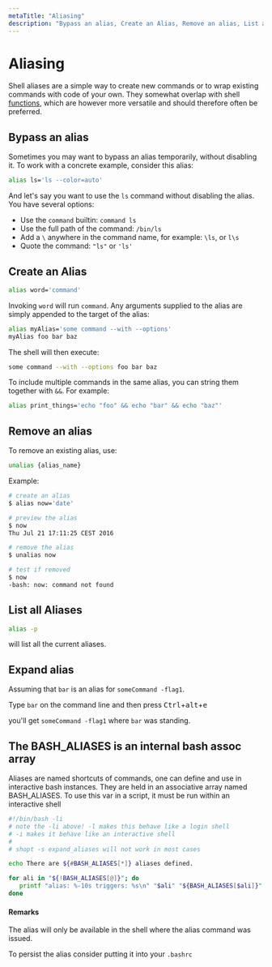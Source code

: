 ```yaml
---
metaTitle: "Aliasing"
description: "Bypass an alias, Create an Alias, Remove an alias, List all Aliases, Expand alias, The BASH_ALIASES is an internal bash assoc array"
---
```


# Aliasing


Shell aliases are a simple way to create new commands or to wrap existing commands with code of your own.  They somewhat overlap with shell [functions](http://stackoverflow.com/documentation/bash/472/functions), which are however more versatile and should therefore often be preferred.



## Bypass an alias


Sometimes you may want to bypass an alias temporarily,
without disabling it.
To work with a concrete example, consider this alias:

```bash
alias ls='ls --color=auto'

```

And let's say you want to use the `ls` command without disabling the alias.
You have several options:

- Use the `command` builtin: `command ls`
- Use the full path of the command: `/bin/ls`
- Add a `\` anywhere in the command name, for example: `\ls`, or `l\s`
- Quote the command: `"ls"` or `'ls'`



## Create an Alias


```bash
alias word='command'

```

Invoking `word` will run `command`. Any arguments supplied to the alias are simply appended to the target of the alias:

```bash
alias myAlias='some command --with --options'
myAlias foo bar baz

```

The shell will then execute:

```bash
some command --with --options foo bar baz

```

To include multiple commands in the same alias, you can string them together with `&&`. For example:

```bash
alias print_things='echo "foo" && echo "bar" && echo "baz"'

```



## Remove an alias


To remove an existing alias, use:

```bash
unalias {alias_name}

```

Example:

```bash
# create an alias    
$ alias now='date'

# preview the alias
$ now
Thu Jul 21 17:11:25 CEST 2016

# remove the alias
$ unalias now

# test if removed
$ now
-bash: now: command not found

```



## List all Aliases


```bash
alias -p

```

will list all the current aliases.



## Expand alias


Assuming that `bar` is an alias for `someCommand -flag1`.

Type `bar` on the command line and then press <kbd>Ctrl</kbd>+<kbd>alt</kbd>+<kbd>e</kbd>

you'll get `someCommand -flag1` where `bar` was standing.



## The BASH_ALIASES is an internal bash assoc array


Aliases are named shortcuts of commands, one can define and use in interactive bash instances. They are held in an associative array named BASH_ALIASES. To use this var in a script, it must be run within an interactive shell

```bash
#!/bin/bash -li
# note the -li above! -l makes this behave like a login shell
# -i makes it behave like an interactive shell
#
# shopt -s expand_aliases will not work in most cases

echo There are ${#BASH_ALIASES[*]} aliases defined.

for ali in "${!BASH_ALIASES[@]}"; do
   printf "alias: %-10s triggers: %s\n" "$ali" "${BASH_ALIASES[$ali]}" 
done

```



#### Remarks


The alias will only be available in the shell where the alias command was issued.

To persist the alias consider putting it into your `.bashrc`

